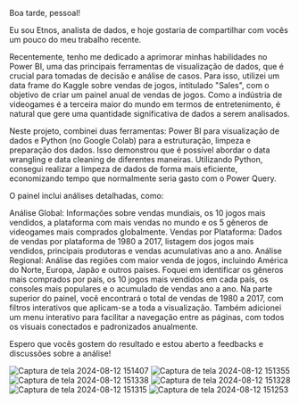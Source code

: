 Boa tarde, pessoal!

Eu sou Etnos, analista de dados, e hoje gostaria de compartilhar com vocês um pouco do meu trabalho recente.

Recentemente, tenho me dedicado a aprimorar minhas habilidades no Power BI, uma das principais ferramentas de visualização de dados, que é crucial para tomadas de decisão e análise de casos. Para isso, utilizei um data frame do Kaggle sobre vendas de jogos, intitulado "Sales", com o objetivo de criar um painel anual de vendas de jogos. Como a indústria de videogames é a terceira maior do mundo em termos de entretenimento, é natural que gere uma quantidade significativa de dados a serem analisados.

Neste projeto, combinei duas ferramentas: Power BI para visualização de dados e Python (no Google Colab) para a estruturação, limpeza e preparação dos dados. Isso demonstrou que é possível abordar o data wrangling e data cleaning de diferentes maneiras. Utilizando Python, consegui realizar a limpeza de dados de forma mais eficiente, economizando tempo que normalmente seria gasto com o Power Query.

O painel inclui análises detalhadas, como:

Análise Global: Informações sobre vendas mundiais, os 10 jogos mais vendidos, a plataforma com mais vendas no mundo e os 5 gêneros de videogames mais comprados globalmente.
Vendas por Plataforma: Dados de vendas por plataforma de 1980 a 2017, listagem dos jogos mais vendidos, principais produtoras e vendas acumulativas ano a ano.
Análise Regional: Análise das regiões com maior venda de jogos, incluindo América do Norte, Europa, Japão e outros países. Foquei em identificar os gêneros mais comprados por país, os 10 jogos mais vendidos em cada país, os consoles mais populares e o acumulado de vendas ano a ano.
Na parte superior do painel, você encontrará o total de vendas de 1980 a 2017, com filtros interativos que aplicam-se a toda a visualização. Também adicionei um menu interativo para facilitar a navegação entre as páginas, com todos os visuais conectados e padronizados anualmente.

Espero que vocês gostem do resultado e estou aberto a feedbacks e discussões sobre a análise!



![Captura de tela 2024-08-12 151407](https://github.com/user-attachments/assets/46c21342-2b66-4dbe-8bd3-c82b56e4ca54)
![Captura de tela 2024-08-12 151355](https://github.com/user-attachments/assets/2ca1faf1-abb5-44db-80a4-2b99e1661188)
![Captura de tela 2024-08-12 151338](https://github.com/user-attachments/assets/67f71d4c-d093-495b-a1ea-bafd8014b369)
![Captura de tela 2024-08-12 151328](https://github.com/user-attachments/assets/5ac2cc95-728f-4fe1-99b4-79b2b1848a36)
![Captura de tela 2024-08-12 151315](https://github.com/user-attachments/assets/5c205132-9982-4918-9f95-f16fdc482e36)
![Captura de tela 2024-08-12 151253](https://github.com/user-attachments/assets/b68980ce-2f25-483d-9ea8-123baa4d3757)
